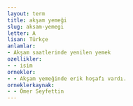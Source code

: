 ```yaml
---
layout: term
title: akşam yemeği
slug: aksam-yemegi
letter: A
lisan: Türkçe
anlamlar:
- Akşam saatlerinde yenilen yemek
ozellikler:
- - isim
ornekler:
- - Akşam yemeğinde erik hoşafı vardı.
orneklerkaynak:
- - Ömer Seyfettin
---
```

